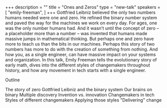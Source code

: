 +++
description = ""
title = "Ones and Zeros"
type = "new-talk"
speakers = [
        "emily-freeman",
]
+++
Gottfried Leibniz believed the only two numbers humans needed were one and zero. He refined the binary number system and paved the way for the machines we work on every day. For ages, one was the only number humans had. And it wasn’t until the concept of zero – a placeholder more than a number – was invented that humans made massive jumps in mathematical thinking.
But perhaps one and zero have more to teach us than the bits in our machines. Perhaps this story of two numbers has more to do with the creation of something from nothing. And how you, as a single engineer, can have massive impact on your systems and organization. In this talk, Emily Freeman tells the evolutionary story of early math, dives into the different styles of changemakers throughout history, and how any movement in tech starts with a single engineer.

Outline

The story of zero
Gottfried Leibniz and the binary system
Our brains on binary
Multiple discovery
Invention vs. innovation
Changemakers in tech
Styles of different changemakers
Applying those styles
"Delivering" change